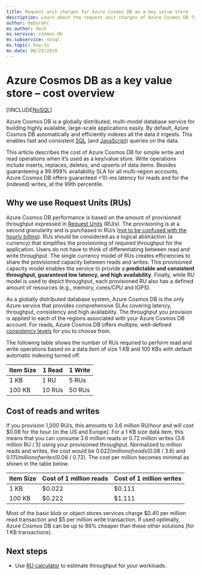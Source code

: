 ```yaml
---
title: Request unit charges for Azure Cosmos DB as a key value store
description: Learn about the request unit charges of Azure Cosmos DB for simple write and read operations when it’s used as a key/value store.
author: deborahc
ms.author: dech
ms.service: cosmos-db
ms.subservice: nosql
ms.topic: how-to
ms.date: 08/23/2019
---
```


# Azure Cosmos DB as a key value store – cost overview
[!INCLUDE[NoSQL](includes/appliesto-nosql.md)]

Azure Cosmos DB is a globally distributed, multi-model database service for building highly available, large-scale applications easily. By default, Azure Cosmos DB automatically and efficiently indexes all the data it ingests. This enables fast and consistent [SQL](nosql/query/getting-started.md) (and [JavaScript](stored-procedures-triggers-udfs.md)) queries on the data. 

This article describes the cost of Azure Cosmos DB for simple write and read operations when it’s used as a key/value store. Write operations include inserts, replaces, deletes, and upserts of data items. Besides guaranteeing a 99.999% availability SLA for all multi-region accounts, Azure Cosmos DB offers guaranteed <10-ms latency for reads and for the (indexed) writes, at the 99th percentile. 

## Why we use Request Units (RUs)

Azure Cosmos DB performance is based on the amount of provisioned throughput expressed in [Request Units](request-units.md) (RU/s). The provisioning is at a second granularity and is purchased in RU/s ([not to be confused with the hourly billing](https://azure.microsoft.com/pricing/details/cosmos-db/)). RUs should be considered as a logical abstraction (a currency) that simplifies the provisioning of required throughput for the application. Users do not have to think of differentiating between read and write throughput. The single currency model of RUs creates efficiencies to share the provisioned capacity between reads and writes. This provisioned capacity model enables the service to provide a **predictable and consistent throughput, guaranteed low latency, and high availability**. Finally, while RU model is used to depict throughput, each provisioned RU also has a defined amount of resources (e.g., memory, cores/CPU and IOPS).

As a globally distributed database system, Azure Cosmos DB is the only Azure service that provides comprehensive SLAs covering latency, throughput, consistency and high availability. The throughput you provision is applied to each of the regions associated with your Azure Cosmos DB account. For reads, Azure Cosmos DB offers multiple, well-defined [consistency levels](consistency-levels.md) for you to choose from. 

The following table shows the number of RUs required to perform read and write operations based on a data item of size 1 KB and 100 KBs with default automatic indexing turned off. 

|Item Size|1 Read|1 Write|
|-------------|------|-------|
|1 KB|1 RU|5 RUs|
|100 KB|10 RUs|50 RUs|

## Cost of reads and writes

If you provision 1,000 RU/s, this amounts to 3.6 million RU/hour and will cost $0.08 for the hour (in the US and Europe). For a 1 KB size data item, this means that you can consume 3.6 million reads or 0.72 million writes (3.6 million RU / 5) using your provisioned throughput. Normalized to million reads and writes, the cost would be $0.022 /million of reads ($0.08 / 3.6) and $0.111/million of writes ($0.08 / 0.72). The cost per million becomes minimal as shown in the table below.

|Item Size|Cost of 1 million reads|Cost of 1 million writes|
|-------------|-------|--------|
|1 KB|$0.022|$0.111|
|100 KB|$0.222|$1.111|


Most of the basic blob or object stores services charge $0.40 per million read transaction and $5 per million write transaction. If used optimally, Azure Cosmos DB can be up to 98% cheaper than these other solutions (for 1 KB transactions).

## Next steps

* Use [RU calculator](https://cosmos.azure.com/capacitycalculator/) to estimate throughput for your workloads.
